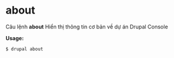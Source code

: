 # about
Câu lệnh **about** Hiển thị thông tin cơ bản về dự án Drupal Console

**Usage:**
```
$ drupal about 
```
